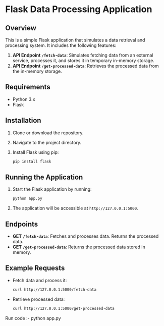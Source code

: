 # Flask Data Processing Application

## Overview

This is a simple Flask application that simulates a data retrieval and processing system. It includes the following features:

1. **API Endpoint `/fetch-data`**: Simulates fetching data from an external service, processes it, and stores it in temporary in-memory storage.
2. **API Endpoint `/get-processed-data`**: Retrieves the processed data from the in-memory storage.

## Requirements

- Python 3.x
- Flask

## Installation

1. Clone or download the repository.
2. Navigate to the project directory.
3. Install Flask using pip:

    ```bash
    pip install flask
    ```

## Running the Application

1. Start the Flask application by running:

    ```bash
    python app.py
    ```

2. The application will be accessible at `http://127.0.0.1:5000`.

## Endpoints

- **GET `/fetch-data`**: Fetches and processes data. Returns the processed data.
- **GET `/get-processed-data`**: Returns the processed data stored in memory.

## Example Requests

- Fetch data and process it:

    ```bash
    curl http://127.0.0.1:5000/fetch-data
    ```

- Retrieve processed data:

    ```bash
    curl http://127.0.0.1:5000/get-processed-data
    ```

Run code :- python app.py

